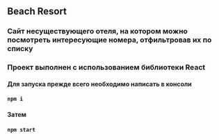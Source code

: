 ## Beach Resort
### Сайт несуществующего отеля, на котором можно посмотреть интересующие номера, отфильтровав их по списку
### Проект выполнен с использованием библиотеки React 
 
#### Для запуска прежде всего необходимо написать в консоли 
#### `npm i`


#### Затем 
#### `npm start`




